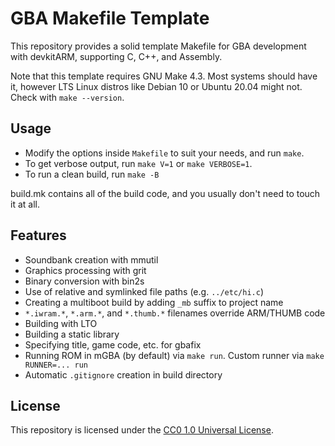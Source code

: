 # GBA Makefile Template

This repository provides a solid template Makefile for GBA development with
devkitARM, supporting C, C++, and Assembly.

Note that this template requires GNU Make 4.3. Most systems should have it,
however LTS Linux distros like Debian 10 or Ubuntu 20.04 might not.
Check with `make --version`.

## Usage

- Modify the options inside `Makefile` to suit your needs, and run `make`.
- To get verbose output, run `make V=1` or `make VERBOSE=1`.
- To run a clean build, run `make -B`

build.mk contains all of the build code, and you usually don't need to touch it
at all.

## Features

- Soundbank creation with mmutil
- Graphics processing with grit
- Binary conversion with bin2s
- Use of relative and symlinked file paths (e.g. `../etc/hi.c`)
- Creating a multiboot build by adding `_mb` suffix to project name
- `*.iwram.*`, `*.arm.*`, and `*.thumb.*` filenames override ARM/THUMB code
- Building with LTO
- Building a static library
- Specifying title, game code, etc. for gbafix
- Running ROM in mGBA (by default) via `make run`. Custom runner via `make RUNNER=... run`
- Automatic `.gitignore` creation in build directory

## License

This repository is licensed under the [CC0 1.0 Universal License][CC0].

[CC0]: https://creativecommons.org/publicdomain/zero/1.0/
